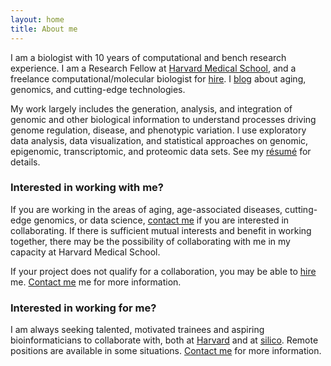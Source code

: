 ```yaml
---
layout: home
title: About me
---
```


I am a biologist with 10 years of computational and bench research experience. I am a Research Fellow at [Harvard Medical School](https://genetics.med.harvard.edu/sinclair/), and a freelance computational/molecular biologist for [hire](/hire). I [blog](/blog) about aging, genomics, and cutting-edge technologies.

My work largely includes the generation, analysis, and integration of genomic and other biological information to understand processes driving genome regulation, disease, and phenotypic variation. I use exploratory data analysis, data visualization, and statistical approaches on genomic, epigenomic, transcriptomic, and proteomic data sets. See my [résumé](/cv) for details.


### Interested in working with me?

If you are working in the areas of aging, age-associated diseases, cutting-edge genomics, or data science, [contact me](/contact/) if you are interested in collaborating. If there is sufficient mutual interests and benefit in working together, there may be the possibility of collaborating with me in my capacity at Harvard Medical School.

If your project does not qualify for a collaboration, you may be able to [hire](/hire) me. [Contact me](/contact) me for more information.

### Interested in working for me?

I am always seeking talented, motivated trainees and aspiring bioinformaticians to collaborate with, both at [Harvard](https://genetics.med.harvard.edu/sinclair/) and at [silico](/hire). Remote positions are available in some situations. [Contact me](/contact) for more information.
